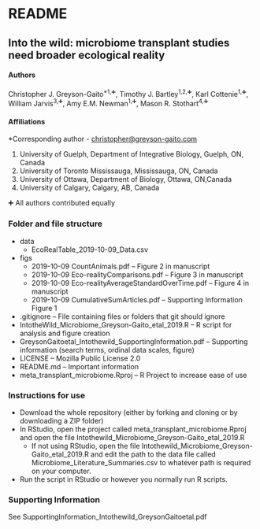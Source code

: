 # README

## Into the wild: microbiome transplant studies need broader ecological reality


#### Authors

Christopher J. Greyson-Gaito<sup>*1,:heavy_plus_sign:</sup>, Timothy J. Bartley<sup>1,2,:heavy_plus_sign:</sup>, Karl Cottenie<sup>1,:heavy_plus_sign:</sup>, William Jarvis<sup>3,:heavy_plus_sign:</sup>, Amy E.M. Newman<sup>1,:heavy_plus_sign:</sup>, Mason R. Stothart<sup>4,:heavy_plus_sign:</sup>

#### Affiliations

*Corresponding author - christopher@greyson-gaito.com

1. University of Guelph, Department of Integrative Biology, Guelph, ON, Canada
2. University of Toronto Mississauga, Mississauga, ON, Canada
3. University of Ottawa, Department of Biology, Ottawa, ON,Canada
4. University of Calgary, Calgary, AB, Canada

:heavy_plus_sign: All authors contributed equally

### Folder and file structure
* data
    * EcoRealTable_2019-10-09_Data.csv
* figs
    * 2019-10-09 CountAnimals.pdf &ndash; Figure 2 in manuscript
    * 2019-10-09 Eco-realityComparisons.pdf &ndash;  Figure 3 in manuscript
    * 2019-10-09 Eco-realityAverageStandardOverTime.pdf &ndash; Figure 4 in manuscript
    * 2019-10-09 CumulativeSumArticles.pdf &ndash; Supporting Information Figure 1
* .gitignore &ndash; File containing files or folders that git should ignore
* IntotheWild_Microbiome_Greyson-Gaito_etal_2019.R &ndash; R script for analysis and figure creation
* GreysonGaitoetal_Intothewild_SupportingInformation.pdf &ndash; Supporting information (search terms, ordinal data scales, figure)
* LICENSE &ndash; Mozilla Public License 2.0
* README.md &ndash; Important information
* meta_transplant_microbiome.Rproj &ndash; R Project to increase ease of use

### Instructions for use
* Download the whole repository (either by forking and cloning or by downloading a ZIP folder)
* In RStudio, open the project called meta_transplant_microbiome.Rproj and open the file Intothewild_Microbiome_Greyson-Gaito_etal_2019.R
	* If not using RStudio, open the file Intothewild_Microbiome_Greyson-Gaito_etal_2019.R and edit the path to the data file called Microbiome_Literature_Summaries.csv to whatever path is required on your computer.
* Run the script in RStudio or however you normally run R scripts.

### Supporting Information

See SupportingInformation_Intothewild_GreysonGaitoetal.pdf
